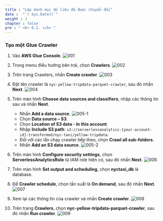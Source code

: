 ```yaml
---
title : "Lập danh mục dữ liệu đã được chuyển đổi"
date :  "`r Sys.Date()`" 
weight : 1
chapter : false
pre : " <b> 6.1. </b> "
---
```


### Tạo một Glue Crawler

1. Vào **AWS Glue Console**.
![001](../../../images/6.enriching/6.1/001.png)

2. Trong menu điều hướng bên trái, chọn **Crawlers**.
![002](../../../images/6.enriching/6.1/002.png)

3. Trên trang Crawlers, nhấn **Create crawler**.
![003](../../../images/6.enriching/6.1/003.png)

4. Đặt tên crawler là `nyc-yellow-tripdata-parquet-crawler`, sau đó nhấn **Next**.
![004](../../../images/6.enriching/6.1/004.png)

5. Trên màn hình **Choose data sources and classifiers**, nhập các thông tin sau và nhấn **Next**.
    - Nhấn **Add a data source**.
    ![005-1](../../../images/6.enriching/6.1/005-1.png)
    - Chọn **Data source – S3**.
    - Chọn **Location of S3 data - In this account**.
    - Nhập **Include S3 path**: `s3://serverlessanalytics-[your-account-id]-transformed/nyc-taxi/yellow-tripdata`.
    - Đối với các lần chạy crawler tiếp theo, chọn **Crawl all sub-folders**.
    - Nhấn **Add an S3 data source**.
    ![005-2](../../../images/6.enriching/6.1/005-2.png)

6. Trên màn hình **Configure security settings**, chọn **ServerlessAnalyticsRole** từ IAM role hiện có, sau đó nhấn **Next**.
![006](../../../images/6.enriching/6.1/006.png)

7. Trên màn hình **Set output and scheduling**, chọn **nyctaxi_db** là database.
8. Để **Crawler schedule**, chọn tần suất là **On demand**, sau đó nhấn **Next**.
![007](../../../images/6.enriching/6.1/007.png)

9. Xem lại các thông tin của crawler và nhấn **Create crawler**.
![008](../../../images/6.enriching/6.1/008.png)

10. Trên trang **Crawlers**, chọn **nyc-yellow-tripdata-parquet-crawler**, sau đó nhấn **Run crawler**.
![009](../../../images/6.enriching/6.1/009.png)